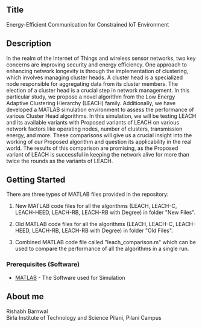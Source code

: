 ## Title
Energy-Efficient Communication for Constrained IoT Environment

## Description
In the realm of the Internet of Things and wireless sensor networks, two key concerns are improving security and energy efficiency. One approach to enhancing network longevity is through the implementation of clustering, which involves managing cluster heads. A cluster head is a specialized node responsible for aggregating data from its cluster members. The election of a cluster head is a crucial step in network management. In this particular study, we propose a novel algorithm from the Low Energy Adaptive Clustering Hierarchy (LEACH) family. Additionally, we have developed a MATLAB simulation environment to assess the performance of various Cluster Head algorithms. In this simulation, we will be testing LEACH and its available variants with Proposed variants of LEACH on various network factors like operating nodes, number of clusters, transmission energy, and more. These comparisons will give us a crucial insight into the working of our Proposed algorithm and question its applicability in the real world. The results of this comparison are promising, as the Proposed variant of LEACH is successful in keeping the network alive for more than twice the rounds as the variants of LEACH.

## Getting Started

There are three types of MATLAB files provided in the repository:

1. New MATLAB code files for all the algorithms (LEACH, LEACH-C, LEACH-HEED, LEACH-RB, LEACH-RB with Degree) in folder "New Files".

2. Old MATLAB code files for all the algorithms (LEACH, LEACH-C, LEACH-HEED, LEACH-RB, LEACH-RB with Degree) in folder "Old Files".

3. Combined MATLAB code file called "leach_comparison.m" which can be used to compare the performance of all the algorithms in a single run.

### Prerequisites (Software)

* [MATLAB](https://www.mathworks.com/products/matlab.html) - The Software used for Simulation

## About me
Rishabh Barnwal <br/>
Birla Institute of Technology and Science Pilani, Pilani Campus



